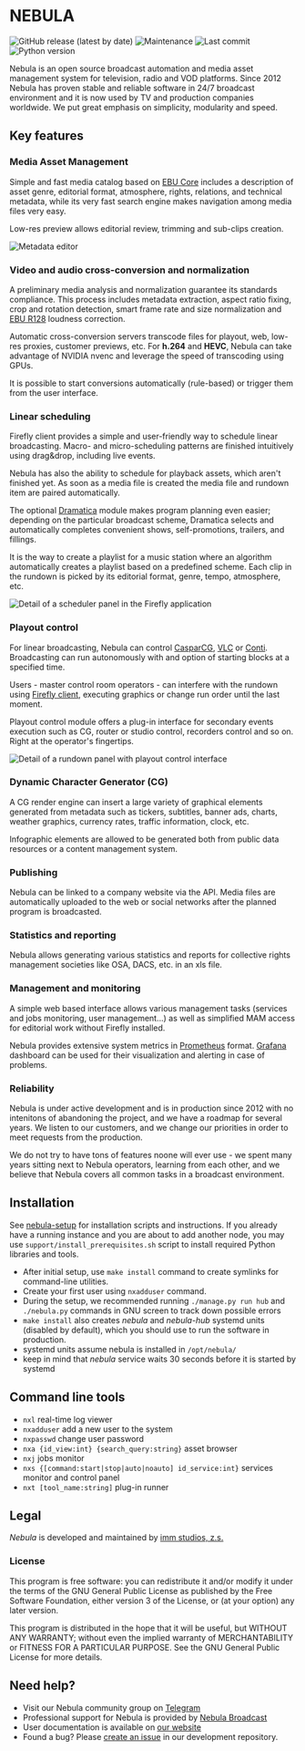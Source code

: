 NEBULA
======

![GitHub release (latest by date)](https://img.shields.io/github/v/release/nebulabroadcast/nebula?style=for-the-badge)
![Maintenance](https://img.shields.io/maintenance/yes/2022?style=for-the-badge)
![Last commit](https://img.shields.io/github/last-commit/immstudios/nebula?style=for-the-badge)
![Python version](https://img.shields.io/badge/python-3.7-blue?style=for-the-badge)

Nebula is an open source broadcast automation and media asset management system for television, radio and VOD platforms.
Since 2012 Nebula has proven stable and reliable software in 24/7 broadcast environment and it is now used by TV and production companies worldwide.
We put great emphasis on simplicity, modularity and speed.

Key features
------------

### Media Asset Management

Simple and fast media catalog based on [EBU&nbsp;Core](https://tech.ebu.ch/MetadataEbuCore) includes a description of asset
genre, editorial format, atmosphere, rights, relations, and technical metadata,
while its very fast search engine makes navigation among media files very easy.

Low-res preview allows editorial review, trimming and sub-clips creation.

![Metadata editor](https://nebulabroadcast.com/static/img/nebula-metadata-editor.webp)

### Video and audio cross-conversion and normalization

A preliminary media analysis and normalization guarantee its standards compliance.
This process includes metadata extraction, aspect ratio fixing, crop and rotation detection,
smart frame rate and size normalization and [EBU R128](https://tech.ebu.ch/docs/r/r128.pdf) loudness correction.

Automatic cross-conversion servers transcode files for playout, web, low-res proxies, customer previews, etc.
For **h.264** and **HEVC**, Nebula can take advantage of NVIDIA nvenc and leverage the speed of transcoding using GPUs.

It is possible to start conversions automatically (rule-based) or trigger them from the user interface.

### Linear scheduling

Firefly client provides a simple and user-friendly way to schedule linear broadcasting.
Macro- and micro-scheduling patterns are finished intuitively using drag&drop, including live events.

Nebula has also the ability to schedule for playback assets, which aren't finished yet.
As soon as a media file is created the media file and rundown item are paired automatically.

The optional [Dramatica](https://github.com/immstudios/dramatica) module makes program planning even easier;
depending on the particular broadcast scheme, Dramatica selects and automatically completes convenient shows, self-promotions, trailers, and fillings.

It is the way to create a playlist for a music station where an algorithm automatically creates a playlist based on a predefined scheme.
Each clip in the rundown is picked by its editorial format, genre, tempo, atmosphere, etc.

![Detail of a scheduler panel in the Firefly application](https://nebulabroadcast.com/static/img/nebula-scheduler.webp)


### Playout control

For linear broadcasting, Nebula can control
[CasparCG](https://casparcg.com), [VLC](https://videolan.org) or [Conti](https://github.com/immstudios/conti).
Broadcasting can run autonomously with and option of starting blocks at a specified time.

Users - master control room operators - can interfere with the rundown using [Firefly client](https://github.com/nebulabroadcast/firefly),
executing graphics or change run order until the last moment.

Playout control module offers a plug-in interface for secondary events execution such as CG, router or studio control,
recorders control and so on. Right at the operator's fingertips.

![Detail of a rundown panel with playout control interface](https://nebulabroadcast.com/static/img/nebula-playout-control.webp)

### Dynamic Character Generator (CG)

A CG render engine can insert a large variety of graphical elements generated from metadata such as
tickers, subtitles, banner ads, charts, weather graphics, currency rates, traffic information, clock, etc.

Infographic elements are allowed to be generated both from public data resources or a content management system.

### Publishing

Nebula can be linked to a company website via the API.
Media files are automatically uploaded to the web or social networks after the planned program is broadcasted.

### Statistics and reporting

Nebula allows generating various statistics and reports for collective rights management societies like OSA, DACS, etc. in an xls file.

### Management and monitoring

A simple web based interface allows various management tasks (services and jobs monitoring, user management...) as well as simplified MAM access for
editorial work without Firefly installed.

Nebula provides extensive system metrics in [Prometheus](https://prometheus.io) format. [Grafana](https://grafana.com)
dashboard can be used for their visualization and alerting in case of problems.

### Reliability

Nebula is under active development and is in production since 2012 with no intenitons of abandoning the project,
and we have a roadmap for several years. We listen to our customers, and we change our priorities in order to meet
requests from the production.

We do not try to have tons of features noone will ever use - we spent many years sitting next to Nebula operators,
learning from each other, and we believe that Nebula covers all common tasks in a broadcast environment.

Installation
------------

See [nebula-setup](https://github.com/nebulabroadcast/nebula-setup)
for installation scripts and instructions.
If you already have a running instance and you are about to add another node,
you may use `support/install_prerequisites.sh` script to install required Python libraries and tools.

 - After initial setup, use `make install` command to create symlinks for command-line utilities.
 - Create your first user using `nxadduser` command.
 - During the setup, we recommended running `./manage.py run hub` and `./nebula.py`
   commands in GNU screen to track down possible errors
 - `make install` also creates *nebula* and *nebula-hub* systemd units (disabled by default),
   which you should use to run the software in production.
 - systemd units assume nebula is installed in `/opt/nebula/`
 - keep in mind that *nebula* service waits 30 seconds before it is started by systemd

Command line tools
------------------

 - `nxl` real-time log viewer
 - `nxadduser` add a new user to the system
 - `nxpasswd` change user password
 - `nxa {id_view:int} {search_query:string}` asset browser
 - `nxj` jobs monitor
 - `nxs {[command:start|stop|auto|noauto] id_service:int}` services monitor and control panel
 - `nxt [tool_name:string]` plug-in runner


Legal
-----

*Nebula* is developed and maintained by [imm studios, z.s.](https://imm.cz)

### License

This program is free software: you can redistribute it and/or modify
it under the terms of the GNU General Public License as published by
the Free Software Foundation, either version 3 of the License, or
(at your option) any later version.

This program is distributed in the hope that it will be useful,
but WITHOUT ANY WARRANTY; without even the implied warranty of
MERCHANTABILITY or FITNESS FOR A PARTICULAR PURPOSE.
See the GNU General Public License for more details.

Need help?
----------

 - Visit our Nebula community group on [Telegram](https://t.me/nebulabroadcast)
 - Professional support for Nebula is provided by [Nebula Broadcast](https://nebulabroadcast.com)
 - User documentation is available on [our website](https://nebulabroadcast.com/doc/nebula)
 - Found a bug? Please [create an issue](https://github.com/immstudios/nebula/issues) in our development repository.

